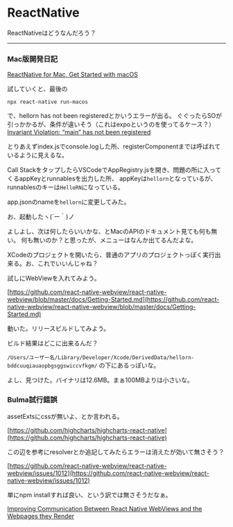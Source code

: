 # ReactNative



ReactNativeはどうなんだろう？

----

### Mac版開発日記

[ReactNative for Mac, Get Started with macOS](https://microsoft.github.io/react-native-windows/docs/rnm-getting-started)

試していくと、最後の

```
npx react-native run-macos
```

で、hellorn has not been registeredとかいうエラーが出る。
ぐぐったらSOが引っかかるが、条件が違いそう（これはexpoというのを使ってるケース？） [Invariant Violation: “main” has not been registered](https://stackoverflow.com/questions/62649381/invariant-violation-main-has-not-been-registered)

とりあえずindex.jsでconsole.logした所、registerComponentまでは呼ばれているように見えるな。

Call StackをタップしたらVSCodeでAppRegistry.jsを開き、問題の所に入ってくるappKeyとrunnablesを出力した所、
appKeyは`hellorn`となっているが、runnablesのキーは`HelloRN`になっている。

app.jsonのnameを`hellorn`に変更してみた。

お、起動したヽ(´ー｀)ノ

よしよし、次は何したらいいかな、とMacのAPIのドキュメント見ても何も無い。
何も無いのか？と思ったが、メニューはなんか出てるんだよな。

XCodeのプロジェクトを開いたら、普通のアプリのプロジェクトっぽく実行出来る。お、これでいいんじゃね？

試しにWebViewを入れてみよう。

[https://github.com/react-native-webview/react-native-webview/blob/master/docs/Getting-Started.md](https://github.com/react-native-webview/react-native-webview/blob/master/docs/Getting-Started.md)

動いた。リリースビルドしてみよう。

ビルド結果はどこに出来るんだ？

`/Users/ユーザー名/Library/Developer/Xcode/DerivedData/hellorn-bddcuuqiauaopbgsggswiccvfkgm/` の下にあるっぽいな。

よし、見つけた。バイナリは12.6MB。まぁ100MBよりは小さいな。


### Bulma試行錯誤

assetExtsにcssが無いよ、とか言われる。

[https://github.com/highcharts/highcharts-react-native](https://github.com/highcharts/highcharts-react-native)

この辺を参考にresolverとか追記してみたらエラーは消えたが効いて無さそう？

[https://github.com/react-native-webview/react-native-webview/issues/1012](https://github.com/react-native-webview/react-native-webview/issues/1012)

単にnpm installすれば良い、という訳では無さそうだなぁ。

[Improving Communication Between React Native WebViews and the Webpages they Render](https://medium.com/react-native-training/improving-communication-between-react-native-webviews-and-the-webpages-they-render-792c8f7db3e5)